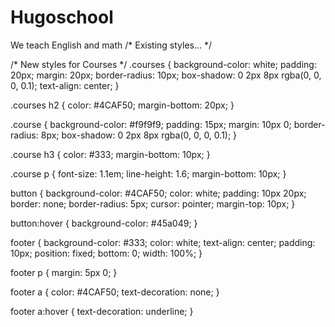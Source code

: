 # Hugoschool
We teach English and math
/* Existing styles... */

/* New styles for Courses */
.courses {
    background-color: white;
    padding: 20px;
    margin: 20px;
    border-radius: 10px;
    box-shadow: 0 2px 8px rgba(0, 0, 0, 0.1);
    text-align: center;
}

.courses h2 {
    color: #4CAF50;
    margin-bottom: 20px;
}

.course {
    background-color: #f9f9f9;
    padding: 15px;
    margin: 10px 0;
    border-radius: 8px;
    box-shadow: 0 2px 8px rgba(0, 0, 0, 0.1);
}

.course h3 {
    color: #333;
    margin-bottom: 10px;
}

.course p {
    font-size: 1.1em;
    line-height: 1.6;
    margin-bottom: 10px;
}

button {
    background-color: #4CAF50;
    color: white;
    padding: 10px 20px;
    border: none;
    border-radius: 5px;
    cursor: pointer;
    margin-top: 10px;
}

button:hover {
    background-color: #45a049;
}

footer {
    background-color: #333;
    color: white;
    text-align: center;
    padding: 10px;
    position: fixed;
    bottom: 0;
    width: 100%;
}

footer p {
    margin: 5px 0;
}

footer a {
    color: #4CAF50;
    text-decoration: none;
}

footer a:hover {
    text-decoration: underline;
}
